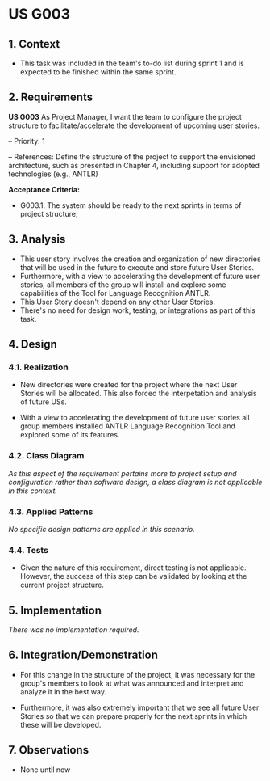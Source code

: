 # US G003

## 1. Context

* This task was included in the team's to-do list during sprint 1 
  and is expected to be finished within the same sprint.

## 2. Requirements

**US G003** As Project Manager, I want the team to configure the project structure to facilitate/accelerate the development of upcoming user stories.

– Priority: 1

– References: Define the structure of the project to support the envisioned architecture, such as presented in Chapter 4, including support for adopted technologies
(e.g., ANTLR)

**Acceptance Criteria:**

- G003.1. The system should be ready to the next sprints in terms of project structure;

## 3. Analysis

* This user story involves the creation and organization of new directories that will be used in the future to execute and store future User Stories.
* Furthermore, with a view to accelerating the development of future user stories, all members of the group will install and explore some capabilities of the Tool for Language Recognition ANTLR.
* This User Story doesn't depend on any other User Stories.
* There's no need for design work, testing, or integrations as part of this task. 

## 4. Design

### 4.1. Realization

* New directories were created for the project where the next User Stories will be allocated. This also forced the interpetation and analysis of future USs.

* With a view to accelerating the development of future user stories all group members installed ANTLR Language Recognition Tool and explored some of its features.

### 4.2. Class Diagram

*As this aspect of the requirement pertains more to project setup and configuration rather than software design,
a class diagram is not applicable in this context.*

### 4.3. Applied Patterns

*No specific design patterns are applied in this scenario.*

### 4.4. Tests
* Given the nature of this requirement, direct testing is not applicable.
  However, the success of this step can be validated by looking at the current project structure.

## 5. Implementation

*There was no implementation required.*

## 6. Integration/Demonstration
* For this change in the structure of the project, it was necessary for the group's members to look at what was announced and interpret and analyze it in the best way. 
 
* Furthermore, it was also extremely important that we see all future User Stories so that we can prepare properly for the next sprints in which these will be developed.

## 7. Observations

* None until now